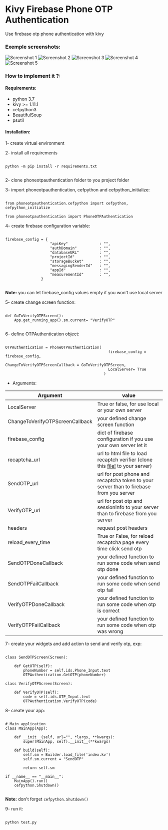 # Kivy Firebase Phone OTP Authentication
Use firebase otp phone authentication with kivy

### Exemple screenshots:

![Screenshot 1](https://github.com/Fethienv/Kivy-Firebase-OTP-Authentication/blob/master/images/screen1.PNG)
![Screenshot 2](https://github.com/Fethienv/Kivy-Firebase-OTP-Authentication/blob/master/images/screen2.PNG)
![Screenshot 3](https://github.com/Fethienv/Kivy-Firebase-OTP-Authentication/blob/master/images/screen3.PNG)
![Screenshot 4](https://github.com/Fethienv/Kivy-Firebase-OTP-Authentication/blob/master/images/screen4.PNG)
![Screenshot 5](https://github.com/Fethienv/Kivy-Firebase-OTP-Authentication/blob/master/images/screen5.PNG)

### How to implement it ?:

#### Requirements:
- python 3.7
- kivy >= 1.11.1
- cefpython3
- BeautifulSoup
- psutil

#### Installation:

1- create virtual environment

2- install all requirements

```

python -m pip install -r requirements.txt


```

2- clone phoneotpauthentication folder to you project folder

3- import phoneotpauthentication, cefpython and cefpython_initialize:

```

from phoneotpauthentication.cefpython import cefpython, cefpython_initialize

from phoneotpauthentication import PhoneOTPAuthentication

```

4- create firebase configuration variable:

```

firebase_config = {
                    "apiKey"              : "",
                    "authDomain"          : "",
                    "databaseURL"         : "",
                    "projectId"           : "",
                    "storageBucket"       : "",
                    "messagingSenderId"   : "",
                    "appId"               : "",
                    "measurementId"       : "",
                }


```

**Note:** you can let firebase_config values empty if you won't use local server

5- create change screen function:

```

def GoToVerifyOTPScreen():
    App.get_running_app().sm.current= "VerifyOTP"


```

6- define OTPAuthentication object:

```

OTPAuthentication = PhoneOTPAuthentication( 
                                              firebase_config = firebase_config, 
                                              ChangeToVerifyOTPScreenCallback = GoToVerifyOTPScreen,  
                                              LocalServer= True
                                            )

```

* Arguments:

Argument | value
------------ | -------------
LocalServer  |  True or false, for use local or your own server
ChangeToVerifyOTPScreenCallback |  your defined change screen function
firebase_config |  dict of firebase configuration if you use your own server let it
recaptcha_url |  url to html file to load recaptch verifier (clone this [file!](https://github.com/Fethienv/Kivy-Firebase-OTP-Authentication/blob/master/phoneotpauthentication/recaptcha.html) to your server)
SendOTP_url   |  url for post phone and recaptcha token to your server than to firebase from you server
VerifyOTP_url |  url for post otp and sessionInfo to your server than to firebase from you server
headers | request post headers
reload_every_time |  True or False, for reload recaptcha page every time click send otp
SendOTPDoneCallback |  your defined function to run some code when send otp done
SendOTPFailCallback |  your defined function to run some code when send otp fail
VerifyOTPDoneCallback |  your defined function to run some code when otp is correct
VerifyOTPFailCallback |  your defined function to run some code when otp was wrong

7- create your widgets and add action to send and verify otp, exp:

```

class SendOTPScreen(Screen):
    
    def GetOTP(self):
        phoneNumber = self.ids.Phone_Input.text
        OTPAuthentication.GetOTP(phoneNumber)     

class VerifyOTPScreen(Screen):

    def VerifyOTP(self):
        code = self.ids.OTP_Input.text
        OTPAuthentication.VerifyOTP(code)

```

8- create your app:

```

# Main application
class MainApp(App):

    def __init__(self, url="", *largs, **kwargs):
        super(MainApp, self).__init__(**kwargs)

    def build(self):
        self.sm = Builder.load_file('index.kv')
        self.sm.current = "SendOTP"

        return self.sm
     
if __name__ == "__main__":
    MainApp().run()
    cefpython.Shutdown() 


```

**Note:** don't forget `cefpython.Shutdown()`


9- run it:

```

python test.py


```



